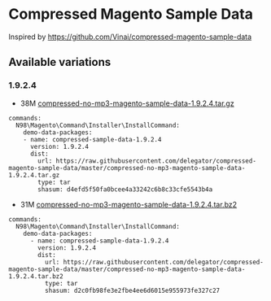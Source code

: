 # Compressed Magento Sample Data

Inspired by https://github.com/Vinai/compressed-magento-sample-data

## Available variations


### 1.9.2.4

- 38M [compressed-no-mp3-magento-sample-data-1.9.2.4.tar.gz][1]

```
commands:
  N98\Magento\Command\Installer\InstallCommand:
    demo-data-packages:
    - name: compressed-sample-data-1.9.2.4
      version: 1.9.2.4
      dist:
        url: https://raw.githubusercontent.com/delegator/compressed-magento-sample-data/master/compressed-no-mp3-magento-sample-data-1.9.2.4.tar.gz
        type: tar
        shasum: d4efd5f50fa0bcee4a33242c6b8c33cfe5543b4a
```

- 31M [compressed-no-mp3-magento-sample-data-1.9.2.4.tar.bz2][2]

```
commands:
  N98\Magento\Command\Installer\InstallCommand:
    demo-data-packages:
      - name: compressed-sample-data-1.9.2.4
        version: 1.9.2.4
        dist:
          url: https://raw.githubusercontent.com/delegator/compressed-magento-sample-data/master/compressed-no-mp3-magento-sample-data-1.9.2.4.tar.bz2
          type: tar
          shasum: d2c0fb98fe3e2fbe4ee6d6015e955973fe327c27
```

[1]: https://raw.githubusercontent.com/delegator/compressed-magento-sample-data/master/compressed-no-mp3-magento-sample-data-1.9.2.4.tar.gz
[2]: https://raw.githubusercontent.com/delegator/compressed-magento-sample-data/master/compressed-no-mp3-magento-sample-data-1.9.2.4.tar.bz2
